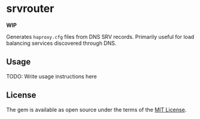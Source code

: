 # srvrouter

**WIP**

Generates `haproxy.cfg` files from DNS SRV records. Primarily useful for load balancing services discovered through DNS.

## Usage

TODO: Write usage instructions here

## License

The gem is available as open source under the terms of the [MIT License](http://opensource.org/licenses/MIT).

